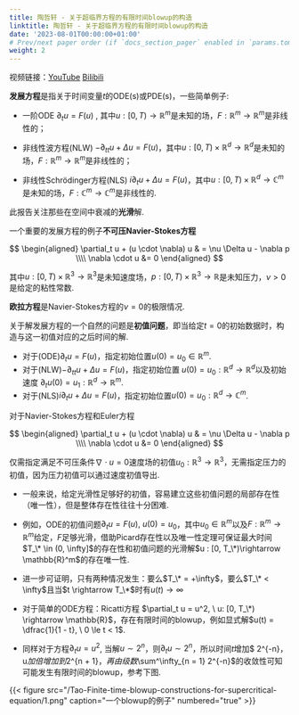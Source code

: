 ```yaml
---
title: 陶哲轩 - 关于超临界方程的有限时间blowup的构造
linktitle: 陶哲轩 - 关于超临界方程的有限时间blowup的构造
date: '2023-08-01T00:00:00+01:00'
# Prev/next pager order (if `docs_section_pager` enabled in `params.toml`)
weight: 2
---
```

视频链接：[YouTube](https://youtu.be/_ckfHYuAjRA) [Bilibili](https://www.bilibili.com/video/BV1w64y1i71f/?share_source=copy_web&vd_source=c03d7cc5fdf8b11a02fed28dafbf15b3)



**发展方程**是指关于时间变量$t$的ODE(s)或PDE(s)，一些简单例子:

* 一阶ODE $\partial_t u = F(u)$ , 其中$u :[0, T) \rightarrow \mathbb{R}^m$是未知的场，$F : \mathbb{R}^m \rightarrow \mathbb{R}^m$是非线性的；
* 非线性波方程(NLW) $- \partial_{tt} u + \Delta u = F(u)$，其中$u: [0, T) \times \mathbb{R}^d \rightarrow \mathbb{R}^d$是未知的场，$F : \mathbb{R}^m \rightarrow \mathbb{R}^m$是非线性的；

* 非线性Schrödinger方程(NLS) $i \partial_t u + \Delta u = F(u)$，其中$u: [0, T) \times \mathbb{R}^d \rightarrow \mathbb{C}^m$是未知的场，$F: \mathbb{C}^m \rightarrow \mathbb{C}^m$是非线性的.

此报告关注那些在空间中衰减的**光滑**解.


一个重要的发展方程的例子**不可压Navier-Stokes方程**

$$
\begin{aligned}
\partial_t u + (u \cdot \nabla) u & =  \nu \Delta u - \nabla p \\\\
\nabla \cdot u &= 0
\end{aligned}
$$

其中$u : [0, T) \times \mathbb{R}^3 \rightarrow \mathbb{R}^3$是未知速度场，$p: [0, T) \times \mathbb{R}^3 \rightarrow \mathbb{R}$是未知压力，$\nu > 0$是给定的粘性常数.

**欧拉方程**是Navier-Stokes方程的$\nu = 0$的极限情况.

关于解发展方程的一个自然的问题是**初值问题**，即当给定$t = 0$的初始数据时，构造与这一初值对应的之后时间的解.

* 对于(ODE)$\partial_t u = F(u)$，指定初始位置$u(0) = u_0 \in \mathbb{R}^m$.
* 对于(NLW)$- \partial_{tt} u + \Delta u = F(u)$，指定初始位置 $u(0) = u_0:\mathbb{R}^d \rightarrow \mathbb{R}^d$以及初始速度 $\partial_t u(0) = u_1: \mathbb{R}^d \rightarrow \mathbb{R}^m.$
* 对于(NLS)$i \partial_t u + \Delta u = F(u)$，指定初始位置$u(0) = u_0: \mathbb{R}^d \rightarrow \mathbb{C}^m$.

对于Navier-Stokes方程和Euler方程

$$
\begin{aligned}
\partial_t u + (u \cdot \nabla) u & =  \nu \Delta u - \nabla p \\\\
\nabla \cdot u &= 0
\end{aligned}
$$

仅需指定满足不可压条件$\nabla \cdot u = 0$速度场的初值$u_0: \mathbb{R}^3 \rightarrow \mathbb{R}^3$，无需指定压力的初值，因为压力初值可以通过速度初值导出.

- 一般来说，给定光滑性足够好的初值，容易建立这些初值问题的局部存在性（唯一性），但是整体存在性往往十分困难.

- 例如，ODE的初值问题$\partial_t u = F(u), \  u(0) = u_0$，其中$u_0 \in \mathbb{R}^m$以及$F : \mathbb{R}^m \rightarrow \mathbb{R}^m$给定，$F$足够光滑，借助Picard存在性以及唯一性定理可保证最大时间$T_\* \in (0, \infty]$的存在性和初值问题的光滑解$u : [0, T_\*)\rightarrow \mathbb{R}^m$的存在唯一性.

- 进一步可证明，只有两种情况发生：要么$T_\* =  +\infty$，要么$T_\* < \infty$且当$t \rightarrow T_\*$时有$u(t) \rightarrow \infty$

- 对于简单的ODE方程：Ricatti方程 $\partial_t u = u^2, \  u: [0, T_\*) \rightarrow \mathbb{R}$，存在有限时间的blowup，例如显式解$u(t) = \dfrac{1}{1 - t}, \ 0 \le t < 1$.

- 同样对于方程$\partial_t u = u^2$, 当解$u \sim 2^n$，则$\partial_t u \sim 2^n$，所以时间$t$增加$ 2^{-n}$，$u$加倍增加到$2^{n + 1}$，再由级数$\sum^\infty_{n = 1} 2^{-n}$的收敛性可知可能发生有限时间的blowup，参考下图.

{{< figure src="/Tao-Finite-time-blowup-constructions-for-supercritical-equation/1.png" caption="一个blowup的例子" numbered="true" >}}



